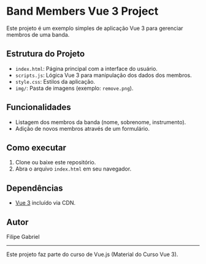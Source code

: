 # Band Members Vue 3 Project

Este projeto é um exemplo simples de aplicação Vue 3 para gerenciar membros de uma banda.

## Estrutura do Projeto
- `index.html`: Página principal com a interface do usuário.
- `scripts.js`: Lógica Vue 3 para manipulação dos dados dos membros.
- `style.css`: Estilos da aplicação.
- `img/`: Pasta de imagens (exemplo: `remove.png`).

## Funcionalidades
- Listagem dos membros da banda (nome, sobrenome, instrumento).
- Adição de novos membros através de um formulário.

## Como executar
1. Clone ou baixe este repositório.
2. Abra o arquivo `index.html` em seu navegador.

## Dependências
- [Vue 3](https://unpkg.com/vue@3/dist/vue.global.js) incluído via CDN.

## Autor
Filipe Gabriel

---
Este projeto faz parte do curso de Vue.js (Material do Curso Vue 3).
